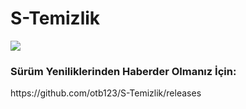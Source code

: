 # S-Temizlik

<img src="https://i.hizliresim.com/9YnQa8.jpg">

<h3>Sürüm Yeniliklerinden Haberder Olmanız İçin:</h3>
https://github.com/otb123/S-Temizlik/releases
